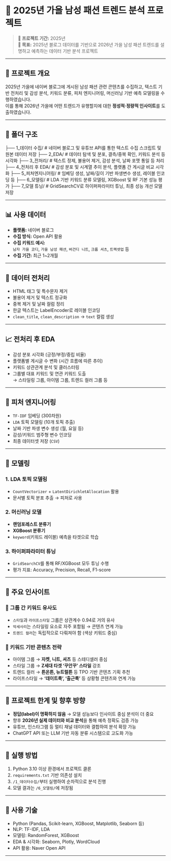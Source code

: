 # 👔 2025년 가을 남성 패션 트렌드 분석 프로젝트

> **📅 프로젝트 기간:** 2025년  
> **🎯 목표:** 2025년 블로그 데이터를 기반으로 2026년 가을 남성 패션 트렌드를 설명하고 예측하는 데이터 기반 분석 프로젝트

---

## 📌 프로젝트 개요

2025년 가을에 네이버 블로그에 게시된 남성 패션 관련 콘텐츠를 수집하고, 텍스트 기반 전처리 및 감성 분석, 키워드 분류, 피처 엔지니어링, 머신러닝 기반 예측 모델링을 수행하였습니다.  
이를 통해 2026년 가을에 어떤 트렌드가 유행할지에 대한 **정성적·정량적 인사이트**를 도출하였습니다.

---

## 📁 폴더 구조
├── 1_데이터 수집/ # 네이버 블로그 및 유튜브 API를 통한 텍스트 수집 스크립트 및 원본 데이터 저장
├── 2_EDA/ # 데이터 탐색 및 분포, 결측/중복 확인, 키워드 분석 등 시각화
├── 3_전처리/ # 텍스트 정제, 불용어 제거, 감성 분석, 날짜 포맷 통일 등 처리
├── 4_전처리 후 EDA/ # 감성 분포 및 시계열 추이 분석, 플랫폼 간 게시글 비교 시각화
├── 5_피처엔지니어링/ # 임베딩 생성, 날짜/길이 기반 파생변수 생성, 레이블 인코딩 등
├── 6_모델링/ # LDA 기반 키워드 분류 모델링, XGBoost 및 RF 기본 성능 평가
├── 7_모델 튜닝/ # GridSearchCV로 하이퍼파라미터 튜닝, 최종 성능 개선 모델 저장

---

## 📊 사용 데이터

- **플랫폼:** 네이버 블로그
- **수집 방식:** Open API 활용
- **수집 키워드 예시:**  
  `남자 가을 코디`, `가을 남성 패션`, `버건디 니트`, `크롭 셔츠`, `트랙셋업` 등  
- **수집 기간:** 최근 1~2개월

---

## 🧹 데이터 전처리

- HTML 태그 및 특수문자 제거
- 불용어 제거 및 텍스트 정규화
- 중복 제거 및 날짜 컬럼 정리
- 한글 텍스트는 LabelEncoder로 레이블 인코딩
- `clean_title`, `clean_description` → `text` 컬럼 생성

---

## 📈 전처리 후 EDA

- 감성 분포 시각화 (긍정/부정/중립 비율)
- 플랫폼별 게시글 수 변화 (시간 흐름에 따른 추이)
- 키워드 상관관계 분석 및 클러스터링
- 그룹별 대표 키워드 및 연관 키워드 도출  
  → 스타일링 그룹, 아이템 그룹, 트렌드 컬러 그룹 등

---

## 🔧 피처 엔지니어링

- `TF-IDF` 임베딩 (300차원)
- `LDA` 토픽 모델링 (10개 토픽 추출)
- 날짜 기반 파생 변수 생성 (월, 요일 등)
- 감성/키워드 범주형 변수 인코딩
- 최종 데이터셋 저장 (`CSV`)

---

## 🤖 모델링

### 1. LDA 토픽 모델링
- `CountVectorizer` + `LatentDirichletAllocation` 활용
- 문서별 토픽 분포 추출 → 피처로 사용

### 2. 머신러닝 모델
- **랜덤포레스트 분류기**
- **XGBoost 분류기**
- `keyword`(키워드 레이블) 예측을 타겟으로 학습

### 3. 하이퍼파라미터 튜닝
- `GridSearchCV`를 통해 RF/XGBoost 모두 튜닝 수행
- 평가 지표: Accuracy, Precision, Recall, F1-score

---

## 📌 주요 인사이트

### 📍 그룹 간 키워드 유사도
- `스타일`과 `라이프스타일` 그룹은 상관계수 0.94로 거의 유사
- `악세사리`는 스타일링 요소로 자주 포함됨 → 콘텐츠 연계 가능
- `트렌드 컬러`는 독립적으로 다뤄져야 함 (색상 키워드 중심)

### 📍 키워드 기반 콘텐츠 전략
- 아이템 그룹 → **자켓, 니트, 셔츠** 등 스테디셀러 중심
- 스타일 그룹 → **Z세대 타겟 ‘꾸안꾸’ 스타일** 강조
- 트렌드 컬러 → **톤온톤, 뉴트럴톤** 등 TPO 기반 콘텐츠 기획 추천
- 라이프스타일 → **‘데이트룩’, ‘출근룩’** 등 상황형 콘텐츠와 연계 가능

---

## 🔮 프로젝트 한계 및 향후 방향

- **정답(label)이 명확하지 않음** → 모델 성능보다 인사이트 중심 분석이 더 중요
- 향후 **2026년 실제 데이터와 비교 분석**을 통해 예측 정확도 검증 가능
- 유튜브, 인스타그램 등 멀티 채널 데이터와 결합하여 분석 확장 가능
- ChatGPT API 또는 LLM 기반 자동 분류 시스템으로 고도화 가능

---

## 🚀 실행 방법

1. Python 3.10 이상 환경에서 프로젝트 클론
2. `requirements.txt` 기반 의존성 설치
3. `/1_데이터수집/`부터 실행하여 순차적으로 분석 진행
4. 모델 결과는 `/6_모델링/`에 저장됨

---

## 📌 사용 기술

- Python (Pandas, Scikit-learn, XGBoost, Matplotlib, Seaborn 등)
- NLP: TF-IDF, LDA
- 모델링: RandomForest, XGBoost
- EDA & 시각화: Seaborn, Plotly, WordCloud
- API 활용: Naver Open API

---



